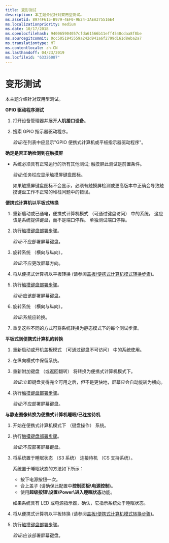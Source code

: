 ```yaml
---
title: 变形测试
description: 本主题介绍针对双用型测试。
ms.assetid: 8974F615-B979-4EF0-9E24-3AEA375516E4
ms.localizationpriority: medium
ms.date: 10/17/2018
ms.openlocfilehash: 940065904057cfda61566b11eff4548cdaa8f8be
ms.sourcegitcommit: 0cc5051945559a242d941a6f2799d161d8eba2a7
ms.translationtype: MT
ms.contentlocale: zh-CN
ms.lasthandoff: 04/23/2019
ms.locfileid: "63326087"
---
```

# <a name="convertible-testing"></a>变形测试


本主题介绍针对双用型测试。

**GPIO 驱动程序测试**

1.  打开设备管理器并展开**人机接口设备**。
2.  搜索 GPIO 指示器驱动程序。

    *验证*:在列表中应显示"GPIO 便携式计算机或平板指示器驱动程序"。

**确定是否正确检测到在触摸屏**

-   系统必须具有正常运行的所有其他测试; 触摸屏此测试是前置条件。

    *验证*:任务栏应显示触摸屏键盘图标。

    如果触摸屏键盘图标不会显示，必须有触摸屏检测或更高版本中正确会导致触摸键盘工作不正常的堆栈问题中的错误。

**便携式计算机以平板式转换**

1.  重新启动或已通电，便携式计算机模式 （可通过键盘访问） 中的系统。 这应该是系统提供键盘，而不是端口停靠。 单独测试端口停靠。
2.  执行[触摸键盘部署步骤](indicator-testing.md#touchkbd)。

    *验证*:不应部署屏幕键盘。

3.  旋转系统 （横向与纵向）。

    *验证*:不应更改屏幕方向。

4.  将从便携式计算机以平板转换 (请参阅[盖板/便携式计算机模式转换步骤](indicator-testing.md#conv))。
5.  执行[触摸键盘部署步骤](indicator-testing.md#touchkbd)。

    *验证*:应该部署屏幕键盘。

6.  旋转系统 （横向与纵向）。

    *验证*:系统应轮换。

7.  重复这些不同的方式可将系统转换为静态模式下的每个测试步骤。

**平板式到便携式计算机的转换**

1.  重新启动或开机盖板模式 （可通过键盘不可访问） 中的系统使用。
2.  在纵向模式中保留系统。
3.  重新附加键盘 （或返回翻转） 将转换为便携式计算机模式下。

    *验证*:立即键盘变得完全可用之后，但不是更快地，屏幕应会自动旋转为横向。

4.  执行[触摸键盘部署步骤](indicator-testing.md#touchkbd)。

    *验证*:不应部署屏幕键盘。

**与静态图像转换为便携式计算机睡眠/已连接待机**

1.  开始在便携式计算机模式下 （键盘操作） 系统。
2.  执行[触摸键盘部署步骤](indicator-testing.md#touchkbd)。

    *验证*:不应部署屏幕键盘。

3.  将系统置于睡眠状态 （S3 系统） 连接待机 （CS 支持系统）。

    系统置于睡眠状态的方法如下所示：

    -   按下电源按钮一次。
    -   合上盖子 (请确保此配置中**控制面板\\电源控制**)。
    -   使用**超级按钮\\设置\\Power\\进入睡眠状态**功能。

    如果系统具有 LED 或电源指示器，确认，它指示系统处于睡眠状态。

4.  将从便携式计算机以平板转换 (请参阅[盖板/便携式计算机模式转换步骤](indicator-testing.md#conv))。
5.  执行[触摸键盘部署步骤](indicator-testing.md#touchkbd)。

    *验证*:应该部署屏幕键盘。

 

 




